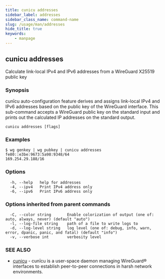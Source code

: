 ```yaml
---
title: cunicu addresses
sidebar_label: addresses
sidebar_class_name: command-name
slug: /usage/man/addresses
hide_title: true
keywords:
    - manpage
---
```


## cunicu addresses

Calculate link-local IPv4 and IPv6 addresses from a WireGuard X25519 public key

### Synopsis

cunīcu auto-configuration feature derives and assigns link-local IPv4 and IPv6 addresses based on the public key of the WireGuard interface.
This sub-command accepts a WireGuard public key on the standard input and prints out the calculated IP addresses on the standard output.


```
cunicu addresses [flags]
```

### Examples

```
$ wg genkey | wg pubkey | cunicu addresses
fe80::e3be:9673:5a98:9348/64
169.254.29.188/16
```

### Options

```
  -h, --help   help for addresses
  -4, --ipv4   Print IPv4 address only
  -6, --ipv6   Print IPv6 address only
```

### Options inherited from parent commands

```
  -C, --color string       Enable colorization of output (one of: auto, always, never) (default "auto")
  -l, --log-file string    path of a file to write logs to
  -d, --log-level string   log level (one of: debug, info, warn, error, dpanic, panic, and fatal) (default "info")
  -v, --verbose int        verbosity level
```

### SEE ALSO

* [cunicu](cunicu.md)	 - cunīcu is a user-space daemon managing WireGuard® interfaces to establish peer-to-peer connections in harsh network environments.

